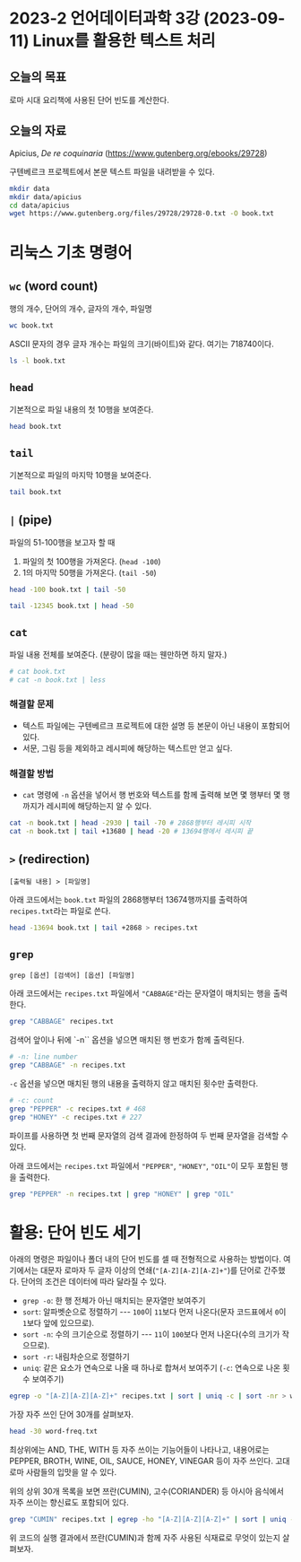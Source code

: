 # 2023-2 언어데이터과학 3강 (2023-09-11) Linux를 활용한 텍스트 처리

## 오늘의 목표

로마 시대 요리책에 사용된 단어 빈도를 계산한다.


## 오늘의 자료

Apicius, *De re coquinaria* (https://www.gutenberg.org/ebooks/29728)

구텐베르크 프로젝트에서 본문 텍스트 파일을 내려받을 수 있다.

```bash
mkdir data
mkdir data/apicius
cd data/apicius
wget https://www.gutenberg.org/files/29728/29728-0.txt -O book.txt
```


# 리눅스 기초 명령어

## `wc` (word count)

행의 개수, 단어의 개수, 글자의 개수, 파일명

```bash
wc book.txt
```

ASCII 문자의 경우 글자 개수는 파일의 크기(바이트)와 같다. 여기는 718740이다.

```bash
ls -l book.txt
```

## `head`

기본적으로 파일 내용의 첫 10행을 보여준다.

```bash
head book.txt
```

## `tail`

기본적으로 파일의 마지막 10행을 보여준다.

```bash
tail book.txt
```

## `|` (pipe)

파일의 51-100행을 보고자 할 때

1. 파일의 첫 100행을 가져온다. (`head -100`)
2. 1의 마지막 50행을 가져온다. (`tail -50`)

```bash
head -100 book.txt | tail -50
```

```bash
tail -12345 book.txt | head -50
```

## `cat`

파일 내용 전체를 보여준다. (분량이 많을 때는 웬만하면 하지 말자.)

```bash
# cat book.txt
# cat -n book.txt | less
```


### 해결할 문제

+ 텍스트 파일에는 구텐베르크 프로젝트에 대한 설명 등 본문이 아닌 내용이 포함되어 있다.
+ 서문, 그림 등을 제외하고 레시피에 해당하는 텍스트만 얻고 싶다.

### 해결할 방법

+ `cat` 명령에 `-n` 옵션을 넣어서 행 번호와 텍스트를 함께 출력해 보면 몇 행부터 몇 행까지가 레시피에 해당하는지 알 수 있다.

```bash
cat -n book.txt | head -2930 | tail -70 # 2868행부터 레시피 시작
cat -n book.txt | tail +13680 | head -20 # 13694행에서 레시피 끝
```

## `>` (redirection)

```
[출력될 내용] > [파일명]
```

아래 코드에서는 `book.txt` 파일의 2868행부터 13674행까지를 출력하여 `recipes.txt`라는 파일로 쓴다.

```bash
head -13694 book.txt | tail +2868 > recipes.txt
```

## `grep`

```
grep [옵션] [검색어] [옵션] [파일명]
```

아래 코드에서는 `recipes.txt` 파일에서 `"CABBAGE"`라는 문자열이 매치되는 행을 출력한다.

```bash
grep "CABBAGE" recipes.txt
```

검색어 앞이나 뒤에 `-n`` 옵션을 넣으면 매치된 행 번호가 함께 출력된다.

```bash
# -n: line number
grep "CABBAGE" -n recipes.txt
```

`-c` 옵션을 넣으면 매치된 행의 내용을 출력하지 않고 매치된 횟수만 출력한다.

```bash
# -c: count
grep "PEPPER" -c recipes.txt # 468
grep "HONEY" -c recipes.txt # 227
```

파이프를 사용하면 첫 번째 문자열의 검색 결과에 한정하여 두 번째 문자열을 검색할 수 있다.

아래 코드에서는 `recipes.txt` 파일에서 `"PEPPER"`, `"HONEY"`, `"OIL"`이 모두 포함된 행을 출력한다.

```bash
grep "PEPPER" -n recipes.txt | grep "HONEY" | grep "OIL"
```

# 활용: 단어 빈도 세기

아래의 명령은 파일이나 폴더 내의 단어 빈도를 셀 때 전형적으로 사용하는 방법이다. 여기에서는 대문자 로마자 두 글자 이상의 연쇄(`"[A-Z][A-Z][A-Z]+"`)를 단어로 간주했다. 단어의 조건은 데이터에 따라 달라질 수 있다.

+ `grep -o`: 한 행 전체가 아닌 매치되는 문자열만 보여주기
+ `sort`: 알파벳순으로 정렬하기 --- `100`이 `11`보다 먼저 나온다(문자 코드표에서 `0`이 `1`보다 앞에 있으므로).
+ `sort -n`: 수의 크기순으로 정렬하기  --- `11`이 `100`보다 먼저 나온다(수의 크기가 작으므로).
+ `sort -r`: 내림차순으로 정렬하기
+ `uniq`: 같은 요소가 연속으로 나올 때 하나로 합쳐서 보여주기 (`-c`: 연속으로 나온 횟수 보여주기)

```bash
egrep -o "[A-Z][A-Z][A-Z]+" recipes.txt | sort | uniq -c | sort -nr > word-freq.txt
```

가장 자주 쓰인 단어 30개를 살펴보자.

```bash
head -30 word-freq.txt
```

최상위에는 AND, THE, WITH 등 자주 쓰이는 기능어들이 나타나고, 내용어로는 PEPPER, BROTH, WINE, OIL, SAUCE, HONEY, VINEGAR 등이 자주 쓰인다. 고대 로마 사람들의 입맛을 알 수 있다.

위의 상위 30개 목록을 보면 쯔란(CUMIN), 고수(CORIANDER) 등 아시아 음식에서 자주 쓰이는 향신료도 포함되어 있다.

```bash
grep "CUMIN" recipes.txt | egrep -ho "[A-Z][A-Z][A-Z]+" | sort | uniq -c | sort -nr
```

위 코드의 실행 결과에서 쯔란(CUMIN)과 함께 자주 사용된 식재료로 무엇이 있는지 살펴보자.
